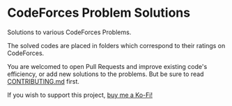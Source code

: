 # CodeForces Problem Solutions
Solutions to various CodeForces Problems.

The solved codes are placed in folders which correspond to their ratings on CodeForces.

You are welcomed to open Pull Requests and improve existing code's efficiency, or add new solutions to the problems. But be sure to read [CONTRIBUTING.md](https://github.com/GouravKhunger/CP/blob/main/CodeForces/CONTRIBUTING.md) first.

If you wish to support this project, [buy me a Ko-Fi!](https://ko-fi.com/gouravkhunger)
